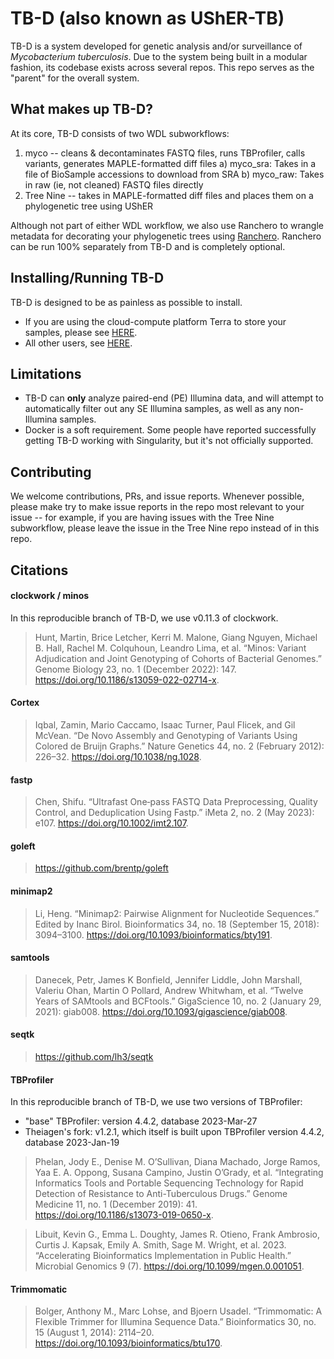 # TB-D (also known as UShER-TB)

TB-D is a system developed for genetic analysis and/or surveillance of *Mycobacterium tuberculosis*. Due to the system being built in a modular fashion, its codebase exists across several repos. This repo serves as the "parent" for the overall system.

## What makes up TB-D?
At its core, TB-D consists of two WDL subworkflows:
1. myco -- cleans & decontaminates FASTQ files, runs TBProfiler, calls variants, generates MAPLE-formatted diff files
	a) myco_sra: Takes in a file of BioSample accessions to download from SRA
	b) myco_raw: Takes in raw (ie, not cleaned) FASTQ files directly
2. Tree Nine -- takes in MAPLE-formatted diff files and places them on a phylogenetic tree using UShER

Although not part of either WDL workflow, we also use Ranchero to wrangle metadata for decorating your phylogenetic trees using [Ranchero](https://github.com/aofarrel/Ranchero). Ranchero can be run 100% separately from TB-D and is completely optional.

## Installing/Running TB-D
TB-D is designed to be as painless as possible to install.
* If you are using the cloud-compute platform Terra to store your samples, please see [HERE](./getting_started_Terra.md).
* All other users, see [HERE](./getting_started_nonTerra.md).

## Limitations
* TB-D can **only** analyze paired-end (PE) Illumina data, and will attempt to automatically filter out any SE Illumina samples, as well as any non-Illumina samples.
* Docker is a soft requirement. Some people have reported successfully getting TB-D working with Singularity, but it's not officially supported.

## Contributing
We welcome contributions, PRs, and issue reports. Whenever possible, please make try to make issue reports in the repo most relevant to your issue -- for example, if you are having issues with the Tree Nine subworkflow, please leave the issue in the Tree Nine repo instead of in this repo.


## Citations

#### clockwork / minos
In this reproducible branch of TB-D, we use v0.11.3 of clockwork.

> Hunt, Martin, Brice Letcher, Kerri M. Malone, Giang Nguyen, Michael B. Hall, Rachel M. Colquhoun, Leandro Lima, et al. “Minos: Variant Adjudication and Joint Genotyping of Cohorts of Bacterial Genomes.” Genome Biology 23, no. 1 (December 2022): 147. https://doi.org/10.1186/s13059-022-02714-x.

#### Cortex
> Iqbal, Zamin, Mario Caccamo, Isaac Turner, Paul Flicek, and Gil McVean. “De Novo Assembly and Genotyping of Variants Using Colored de Bruijn Graphs.” Nature Genetics 44, no. 2 (February 2012): 226–32. https://doi.org/10.1038/ng.1028.

#### fastp
> Chen, Shifu. “Ultrafast One‐pass FASTQ Data Preprocessing, Quality Control, and Deduplication Using Fastp.” iMeta 2, no. 2 (May 2023): e107. https://doi.org/10.1002/imt2.107.

#### goleft
> https://github.com/brentp/goleft

#### minimap2
> Li, Heng. “Minimap2: Pairwise Alignment for Nucleotide Sequences.” Edited by Inanc Birol. Bioinformatics 34, no. 18 (September 15, 2018): 3094–3100. https://doi.org/10.1093/bioinformatics/bty191.

#### samtools
> Danecek, Petr, James K Bonfield, Jennifer Liddle, John Marshall, Valeriu Ohan, Martin O Pollard, Andrew Whitwham, et al. “Twelve Years of SAMtools and BCFtools.” GigaScience 10, no. 2 (January 29, 2021): giab008. https://doi.org/10.1093/gigascience/giab008.

#### seqtk
> https://github.com/lh3/seqtk

#### TBProfiler
In this reproducible branch of TB-D, we use two versions of TBProfiler:
* "base" TBProfiler: version 4.4.2, database 2023-Mar-27
* Theiagen's fork: v1.2.1, which itself is built upon TBProfiler version 4.4.2, database 2023-Jan-19

> Phelan, Jody E., Denise M. O’Sullivan, Diana Machado, Jorge Ramos, Yaa E. A. Oppong, Susana Campino, Justin O’Grady, et al. “Integrating Informatics Tools and Portable Sequencing Technology for Rapid Detection of Resistance to Anti-Tuberculous Drugs.” Genome Medicine 11, no. 1 (December 2019): 41. https://doi.org/10.1186/s13073-019-0650-x.

> Libuit, Kevin G., Emma L. Doughty, James R. Otieno, Frank Ambrosio, Curtis J. Kapsak, Emily A. Smith, Sage M. Wright, et al. 2023. “Accelerating Bioinformatics Implementation in Public Health.” Microbial Genomics 9 (7). https://doi.org/10.1099/mgen.0.001051.

#### Trimmomatic
> Bolger, Anthony M., Marc Lohse, and Bjoern Usadel. “Trimmomatic: A Flexible Trimmer for Illumina Sequence Data.” Bioinformatics 30, no. 15 (August 1, 2014): 2114–20. https://doi.org/10.1093/bioinformatics/btu170.
